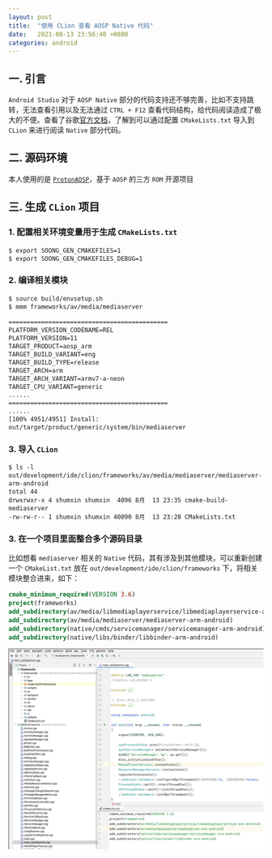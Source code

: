 ```yaml
---
layout: post
title:  "使用 CLion 查看 AOSP Native 代码"
date:   2021-08-13 23:56:40 +0800
categories: android
---
```


## 一. 引言

`Android Studio` 对于 `AOSP Native` 部分的代码支持还不够完善，比如不支持跳转，无法查看引用以及无法通过 `CTRL + F12` 查看代码结构，给代码阅读造成了极大的不便。查看了谷歌[官方文档](https://android.googlesource.com/platform/build/soong/+/refs/heads/master/docs/clion.md)，了解到可以通过配置 `CMakeLists.txt` 导入到 `CLion` 来进行阅读 `Native` 部分代码。

## 二. 源码环境

本人使用的是 [`ProtonAOSP`](https://github.com/ProtonAOSP/android_manifest)，基于 `AOSP` 的三方 `ROM` 开源项目

## 三. 生成 `CLion` 项目

### 1. 配置相关环境变量用于生成 `CMakeLists.txt`

```shell
$ export SOONG_GEN_CMAKEFILES=1
$ export SOONG_GEN_CMAKEFILES_DEBUG=1
```

### 2. 编译相关模块

```shell
$ source build/envsetup.sh
$ mmm frameworks/av/media/mediaserver
```

```shell
============================================
PLATFORM_VERSION_CODENAME=REL
PLATFORM_VERSION=11
TARGET_PRODUCT=aosp_arm
TARGET_BUILD_VARIANT=eng
TARGET_BUILD_TYPE=release
TARGET_ARCH=arm
TARGET_ARCH_VARIANT=armv7-a-neon
TARGET_CPU_VARIANT=generic
......
============================================
......
[100% 4951/4951] Install: out/target/product/generic/system/bin/mediaserver
```

### 3. 导入 `CLion`

```shell
$ ls -l out/development/ide/clion/frameworks/av/media/mediaserver/mediaserver-arm-android
total 44
drwxrwxr-x 4 shumxin shumxin  4096 8月  13 23:35 cmake-build-mediaserver
-rw-rw-r-- 1 shumxin shumxin 40090 8月  13 23:28 CMakeLists.txt
```

### 3. 在一个项目里面整合多个源码目录

比如想看 `mediaserver` 相关的 `Native` 代码，其有涉及到其他模块，可以重新创建一个 `CMakeList.txt` 放在 `out/development/ide/clion/frameworks` 下，将相关模块整合进来，如下：

```cmake
cmake_minimum_required(VERSION 3.6)
project(frameworks)
add_subdirectory(av/media/libmediaplayerservice/libmediaplayerservice-arm-android)
add_subdirectory(av/media/mediaserver/mediaserver-arm-android)
add_subdirectory(native/cmds/servicemanager/servicemanager-arm-android)
add_subdirectory(native/libs/binder/libbinder-arm-android)
```

![aosp_native_code_in_clion](../images/post/20210813_aosp_native_code_in_clion.png)